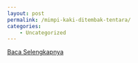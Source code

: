 ```yaml
---
layout: post
permalink: /mimpi-kaki-ditembak-tentara/
categories:
    - Uncategorized
---
```


[Baca Selengkapnya](/10)